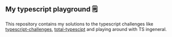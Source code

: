 ## My typescript playground 🗒️

This repository contains my solutions to the typescript challenges like [typescript-challenges](https:www.typescriptchallenges.com), [total-typescipt](https://github.com/total-typescript) and playing around with TS ingeneral.
